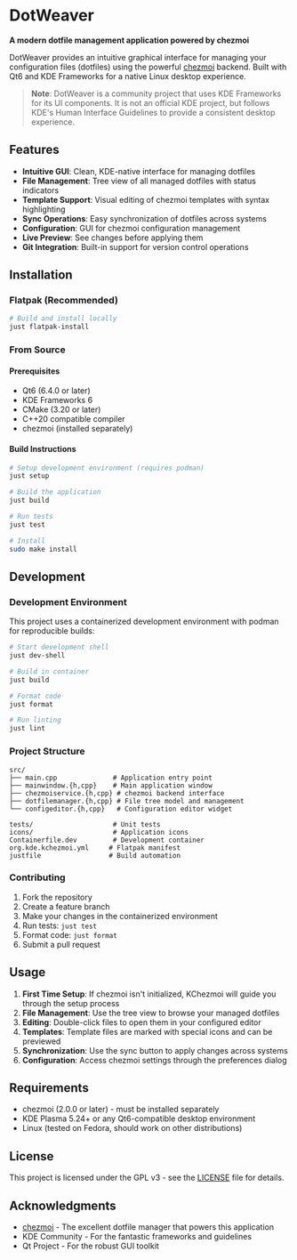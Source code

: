 # DotWeaver

**A modern dotfile management application powered by chezmoi**

DotWeaver provides an intuitive graphical interface for managing your configuration files (dotfiles) using the powerful [chezmoi](https://chezmoi.io) backend. Built with Qt6 and KDE Frameworks for a native Linux desktop experience.

> **Note**: DotWeaver is a community project that uses KDE Frameworks for its UI components. It is not an official KDE project, but follows KDE's Human Interface Guidelines to provide a consistent desktop experience.

## Features

- **Intuitive GUI**: Clean, KDE-native interface for managing dotfiles
- **File Management**: Tree view of all managed dotfiles with status indicators
- **Template Support**: Visual editing of chezmoi templates with syntax highlighting
- **Sync Operations**: Easy synchronization of dotfiles across systems
- **Configuration**: GUI for chezmoi configuration management
- **Live Preview**: See changes before applying them
- **Git Integration**: Built-in support for version control operations

## Installation

### Flatpak (Recommended)

```bash
# Build and install locally
just flatpak-install
```

### From Source

#### Prerequisites

- Qt6 (6.4.0 or later)
- KDE Frameworks 6
- CMake (3.20 or later)
- C++20 compatible compiler
- chezmoi (installed separately)

#### Build Instructions

```bash
# Setup development environment (requires podman)
just setup

# Build the application
just build

# Run tests
just test

# Install
sudo make install
```

## Development

### Development Environment

This project uses a containerized development environment with podman for reproducible builds:

```bash
# Start development shell
just dev-shell

# Build in container
just build

# Format code
just format

# Run linting
just lint
```

### Project Structure

```
src/
├── main.cpp              # Application entry point
├── mainwindow.{h,cpp}    # Main application window
├── chezmoiservice.{h,cpp} # chezmoi backend interface
├── dotfilemanager.{h,cpp} # File tree model and management
└── configeditor.{h,cpp}   # Configuration editor widget

tests/                    # Unit tests
icons/                    # Application icons
Containerfile.dev         # Development container
org.kde.kchezmoi.yml     # Flatpak manifest
justfile                 # Build automation
```

### Contributing

1. Fork the repository
2. Create a feature branch
3. Make your changes in the containerized environment
4. Run tests: `just test`
5. Format code: `just format`
6. Submit a pull request

## Usage

1. **First Time Setup**: If chezmoi isn't initialized, KChezmoi will guide you through the setup process
2. **File Management**: Use the tree view to browse your managed dotfiles
3. **Editing**: Double-click files to open them in your configured editor
4. **Templates**: Template files are marked with special icons and can be previewed
5. **Synchronization**: Use the sync button to apply changes across systems
6. **Configuration**: Access chezmoi settings through the preferences dialog

## Requirements

- chezmoi (2.0.0 or later) - must be installed separately
- KDE Plasma 5.24+ or any Qt6-compatible desktop environment
- Linux (tested on Fedora, should work on other distributions)

## License

This project is licensed under the GPL v3 - see the [LICENSE](LICENSE) file for details.

## Acknowledgments

- [chezmoi](https://github.com/twpayne/chezmoi) - The excellent dotfile manager that powers this application
- KDE Community - For the fantastic frameworks and guidelines
- Qt Project - For the robust GUI toolkit
